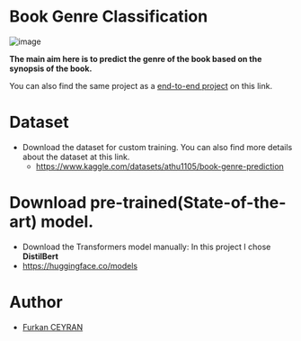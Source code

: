 # Book Genre Classification
![image](https://user-images.githubusercontent.com/75915883/198703771-e8faf717-85de-4146-81db-7b4175b886ce.png)

**The main aim here is to predict the genre of the book based on the synopsis of the book.**

You can also find the same project as a [end-to-end project](https://github.com/Cygnie/book-genre-classification) on this link.

# Dataset

* Download the dataset for custom training. You can also find more details about the dataset at this link.
  * https://www.kaggle.com/datasets/athu1105/book-genre-prediction

# Download pre-trained(State-of-the-art) model.

* Download the Transformers model manually: In this project I chose **DistilBert**
* https://huggingface.co/models

# Author
* [Furkan CEYRAN](https://github.com/Cygnie)
